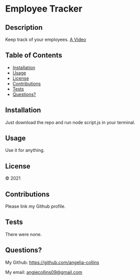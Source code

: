 # Employee Tracker
    
## Description
Keep track of your employees.
[A Video](https://drive.google.com/file/d/1L8wb9bvp9IM1clV6garNY7fNDgdF-dlH/view)

## Table of Contents
* [Installation](#Installation)
* [Usage](#Usage)
* [License](#License)
* [Contributions](#Contributions)
* [Tests](#Tests)
* [Questions?](#Questions?)

## Installation
Just download the repo and run node script.js in your terminal.

## Usage
Use it for anything.

## License
© 2021

## Contributions
Please link my Github profile.

## Tests
There were none.

## Questions?
My Github: https://github.com/angelia-collins 

My email: angiecollins09@gmail.com
  
